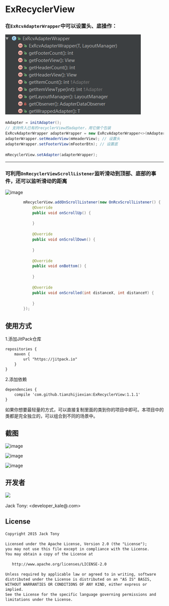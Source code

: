 # ExRecyclerView  
### 在`ExRcvAdapterWrapper`中可以设置头、底操作：   

![](./demoPic/recyclerView.png)   

```JAVA
mAdapter = initAdapter();
// 支持传入已有的recyclerView的adapter，用它做个包装
ExRcvAdapterWrapper adapterWrapper = new ExRcvAdapterWrapper<>(mAdapter, layoutManager);
adapterWrapper.setHeaderView(mHeaderView); // 设置头
adapterWrapper.setFooterView(mFooterBtn); // 设置底
        
mRecyclerView.setAdapter(adapterWrapper);
```

----

### 可利用`OnRecyclerViewScrollListener`监听滑动到顶部、底部的事件，还可以监听滑动的距离     

![image](./demoPic/scrollListener.png)    

```JAVA 
        mRecyclerView.addOnScrollListener(new OnRcvScrollListener() {
            @Override
            public void onScrollUp() {
                
            }

            @Override
            public void onScrollDown() {

            }

            @Override
            public void onBottom() {

            }

            @Override
            public void onScrolled(int distanceX, int distanceY) {

            }
        });
```
 

## 使用方式  
  
1.添加JitPack仓库
  
```  
repositories {
	maven {
		url "https://jitpack.io"
	}
}
```   

2.添加依赖  

```  
dependencies {
	compile 'com.github.tianzhijiexian:ExRecyclerView:1.1.1'
}    
```  

如果你想要最轻量的方式，可以直接复制里面的类到你的项目中即可。本项目中的类都是完全独立的，可以组合到不同的场景中。

## 截图  
![image](./demoPic/demo01.png)  
   
![image](./demoPic/demo02.png)  

![image](./demoPic/demo03.png)  


## 开发者
![](https://avatars3.githubusercontent.com/u/9552155?v=3&s=460) 

Jack Tony: <developer_kale@.com>  


## License

    Copyright 2015 Jack Tony

    Licensed under the Apache License, Version 2.0 (the "License");
    you may not use this file except in compliance with the License.
    You may obtain a copy of the License at

       http://www.apache.org/licenses/LICENSE-2.0

    Unless required by applicable law or agreed to in writing, software
    distributed under the License is distributed on an "AS IS" BASIS,
    WITHOUT WARRANTIES OR CONDITIONS OF ANY KIND, either express or implied.
    See the License for the specific language governing permissions and
    limitations under the License.

 
